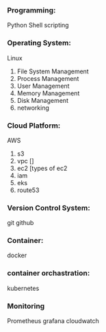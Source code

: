 ### Programming:
Python
Shell scripting

### Operating System:
Linux
  1. File System Management
  2. Process Management
  3. User Management
  4. Memory Management
  5. Disk Management
  6. networking
     


### Cloud Platform:
AWS
  1. s3
  2. vpc []
  3. ec2 [types of ec2
  4. iam
  5. eks
  6. route53

### Version Control System:
git
github

### Container:
docker

### container orchastration:
kubernetes

### Monitoring 
Prometheus
grafana
cloudwatch
